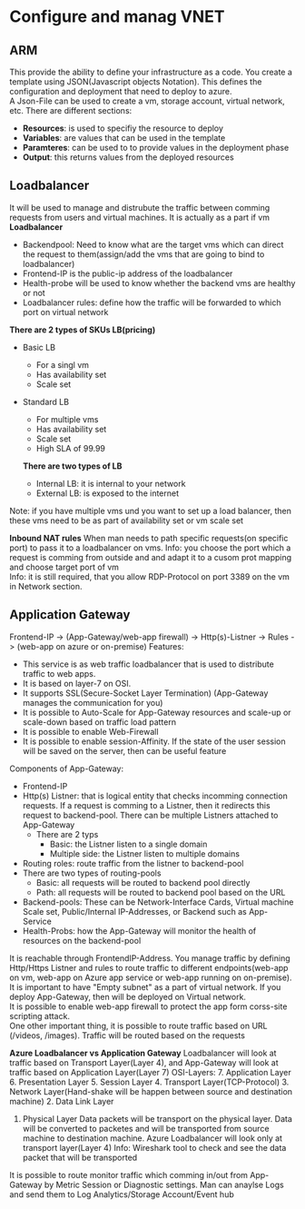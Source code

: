 # Configure and manag VNET

## ARM
This provide the ability to define your infrastructure as a code. You create a template using JSON(Javascript objects Notation). This defines the configuration and deployment that need to deploy to azure. <br/>
A Json-File can be used to create a vm, storage account, virtual network, etc.
There are different sections: <br/>
- **Resources**: is used to specifiy the resource to deploy
- **Variables**: are values that can be used in the template 
- **Paramteres**: can be used to to provide values in the deployment phase
- **Output**: this returns values from the deployed resources

## Loadbalancer
It will be used to manage and distrubute the traffic between comming requests from users and virtual machines. It is actually as a part if vm <br/>
**Loadbalancer**
- Backendpool: Need to know what are the target vms which can direct the request to them(assign/add the vms that are going to bind to loadbalancer)
- Frontend-IP is the public-ip address of the loadbalancer
- Health-probe will be used to know whether the backend vms are healthy or not
- Loadbalancer rules: define how the traffic will be forwarded to which port on virtual network

**There are 2 types of SKUs LB(pricing)**
- Basic LB
  - For a singl vm
  - Has availability set
  - Scale set

- Standard LB
  - For multiple vms
  - Has availability set
  - Scale set
  - High SLA of 99.99
  
  **There are two types of LB**
  - Internal LB: it is internal to your network
  - External LB: is exposed to the internet

Note: if you have multiple vms und you want to set up a load balancer, then these vms need to be as part of availability set or vm scale set

**Inbound NAT rules**
When man needs to path specific requests(on specific port) to pass it to a loadbalancer on vms.
Info: you choose the port which a request is comming from outside and and adapt it to a cusom prot mapping and choose target port of vm<br/>
Info: it is still required, that you allow RDP-Protocol on port 3389 on the vm in Network section.

## Application Gateway

Frontend-IP -> (App-Gateway/web-app firewall) -> Http(s)-Listner -> Rules -> (web-app on azure or on-premise)
Features:
- This service is as web traffic loadbalancer that is used to distribute traffic to web apps. 
- It is based on layer-7 on OSI.
- It supports SSL(Secure-Socket Layer Termination) (App-Gateway manages the communication for you)
- It is possible to Auto-Scale for App-Gateway resources and scale-up or scale-down based on traffic load pattern
- It is possible to enable Web-Firewall
- It is possible to enable session-Affinity. If the state of the user session will be saved on the server, then can be useful feature

Components of App-Gateway:
- Frontend-IP
- Http(s) Listner: that is logical entity that checks incomming connection requests. If a request is comming to a Listner, then it redirects this request to backend-pool. There can be multiple Listners attached to App-Gateway
  - There are 2 typs
    - Basic: the Listner listen to a single domain
    - Multiple side: the Listner listen to multiple domains
-  Routing roles: route traffic from the listner to backend-pool
  - There are two types of routing-pools
    - Basic: all requests will be routed to backend pool directly
    - Path: all requests will be routed to backend pool based on the URL
- Backend-pools: These can be Network-Interface Cards, Virtual machine Scale set, Public/Internal IP-Addresses, or Backend such as App-Service
- Health-Probs: how the App-Gateway will monitor the health of resources on the backend-pool

It is reachable through FrontendIP-Address. You manage traffic by defining Http/Https Listner and rules to route traffic to different endpoints(web-app on vm, web-app on Azure app service or web-app running on on-premise). It is important to have "Empty subnet" as a part of virtual network.
If you deploy App-Gateway, then will be deployed on Virtual network. <br/>
It is possible to enable web-app firewall to protect the app form corss-site scripting attack.<br/>
One other important thing, it is possible to route traffic based on URL (/videos, /images). Traffic will be routed based on the requests

**Azure Loadbalancer vs Application Gateway**
Loadbalancer will look at traffic based on Transport Layer(Layer 4), and App-Gateway will look at traffic based on Application Layer(Layer 7)
OSI-Layers:
7. Application Layer
6. Presentation Layer
5. Session Layer
4. Transport Layer(TCP-Protocol)
3. Network Layer(Hand-shake will be happen between source and destination machine)
2. Data Link Layer
1. Physical Layer
Data packets will be transport on the physical layer. Data will be converted to packetes and will be transported from source machine to destination machine.
Azure Loadbalancer will look only at transport layer(Layer 4)
Info: Wireshark tool to check and see the data packet that will be transported

It is possible to route monitor traffic which comming in/out from App-Gateway by Metric Session or Diagnostic settings. Man can anaylse Logs and send them to Log Analytics/Storage Account/Event hub 
